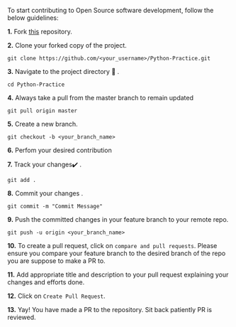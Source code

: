 To start contributing to Open Source software development, follow the below guidelines: 

**1.**  Fork [this](https://github.com/krishnakumardangi/WordGameCode.git) repository.

**2.**  Clone your forked copy of the project.

```
git clone https://github.com/<your_username>/Python-Practice.git
```

**3.** Navigate to the project directory :file_folder: .

```
cd Python-Practice
```

**4.** Always take a pull from the master branch to remain updated

```
git pull origin master
```

**5.** Create a new branch.

```
git checkout -b <your_branch_name>
```

**6.** Perfom your desired contribution

**7.** Track your changes:heavy_check_mark: .

```
git add . 
```

**8.** Commit your changes .

```
git commit -m "Commit Message"
```

**9.** Push the committed changes in your feature branch to your remote repo.

```
git push -u origin <your_branch_name>
```

**10.** To create a pull request, click on `compare and pull requests`. Please ensure you compare your feature branch to the desired branch of the repo you are suppose to make a PR to.


**11.** Add appropriate title and description to your pull request explaining your changes and efforts done.


**12.** Click on `Create Pull Request`.


**13.** Yay! You have made a PR to the repository. Sit back patiently PR is reviewed.

